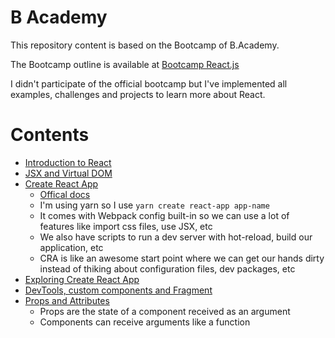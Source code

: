 # B Academy

This repository content is based on the Bootcamp of B.Academy.

The Bootcamp outline is available at [Bootcamp React.js](https://fdaciuk.notion.site/Bootcamp-React-js-B-Academy-04beed6c0dda4b79a28709b0f4cf6042)

I didn't participate of the official bootcamp but I've implemented all examples, challenges and projects to learn more about React.

# Contents

* [Introduction to React](/01)
* [JSX and Virtual DOM](/02)
* [Create React App](/03)
  * [Offical docs](https://create-react-app.dev/)
  * I'm using yarn so I use `yarn create react-app app-name`
  * It comes with Webpack config built-in so we can use a lot of features like import css files, use JSX, etc
  * We also have scripts to run a dev server with hot-reload, build our application, etc
  * CRA is like an awesome start point where we can get our hands dirty instead of thiking about configuration files, dev packages, etc
* [Exploring Create React App](/04)
* [DevTools, custom components and Fragment](/05)
* [Props and Attributes](/06)
  * Props are the state of a component received as an argument
  * Components can receive arguments like a function
